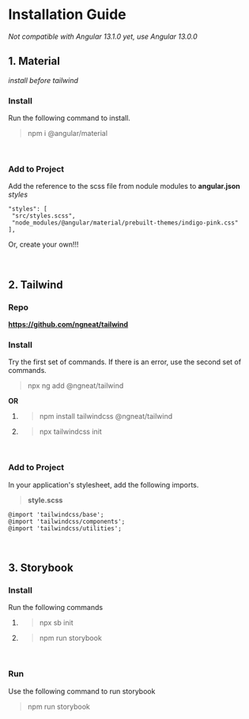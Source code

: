# Installation Guide

*Not compatible with Angular 13.1.0 yet, use Angular 13.0.0*

## 1. Material 
*install before tailwind*

### Install
Run the following command to install.

> npm i @angular/material

&nbsp;

### Add to Project

Add the reference to the scss file from nodule modules to **angular.json** *styles*

```
"styles": [
 "src/styles.scss",
 "node_modules/@angular/material/prebuilt-themes/indigo-pink.css"
],
```

Or, create your own!!!

&nbsp;

## 2. Tailwind

### Repo
**https://github.com/ngneat/tailwind**

### Install

Try the first set of commands. If there is an error, use the second set of commands.


> npx ng add @ngneat/tailwind

**OR**

1. > npm install tailwindcss @ngneat/tailwind

2. > npx tailwindcss init

&nbsp;

### Add to Project

In your application's stylesheet, add the following imports.

> **style.scss**
```
@import 'tailwindcss/base';
@import 'tailwindcss/components';
@import 'tailwindcss/utilities';
```

&nbsp;

## 3. Storybook

### Install

Run the following commands

1. > npx sb init

2. > npm run storybook

&nbsp;

### Run

Use the following command to run storybook
> npm run storybook
